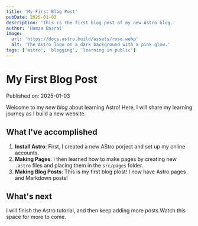```yaml
---
title: 'My First Blog Post'
pubDate: 2025-01-03
description: 'This is the first blog post of my new Astro blog.'
author: 'Hamza Basrai'
image:
  url: 'https://docs.astro.build/assets/rose.webp'
  alt: 'The Astro logo on a dark background with a pink glow.'
tags: ['astro', 'blogging', 'learning in public']
---
```


# My First Blog Post

Published on: 2025-01-03

Welcome to my _new blog_ about learning Astro! Here, I will share my learning journey as I build a new website.

## What I've accomplished

1. **Install Astro**: First, I created a new AStro porject and set up my online accounts.
2. **Making Pages**: I then learned how to make pages by creating new `.astro` files and placing them in the `src/pages` folder.
3. **Making Blog Posts**: This is my first blog plost! I now have Astro pages and Markdown posts!

## What's next

I will finish the Astro tutorial, and then keep adding more posts.Watch this space for more to come.
